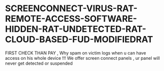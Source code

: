 # SCREENCONNECT-VIRUS-RAT-REMOTE-ACCESS-SOFTWARE-HIDDEN-RAT-UNDETECTED-RAT-CLOUD-BASED-FUD-MODIFIEDRAT
FIRST CHECK THAN PAY , Why spam on victim logs when u can have access on his whole device !!!  We offer screen connect panels , ur panel will never get detected or suspended 

